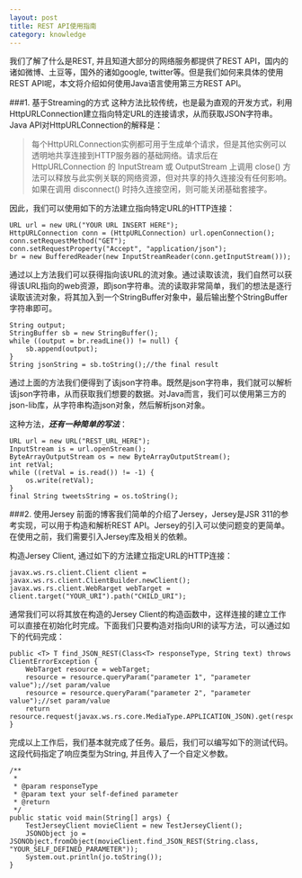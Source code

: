 ```yaml
---
layout: post
title: REST API使用指南
category: knowledge
---
```


我们了解了什么是REST, 并且知道大部分的网络服务都提供了REST API，国内的诸如微博、土豆等，国外的诸如google, twitter等。但是我们如何来具体的使用REST API呢，本文将介绍如何使用Java语言使用第三方REST API。
<!--more-->
###1. 基于Streaming的方式
这种方法比较传统，也是最为直观的开发方式，利用HttpURLConnection建立指向特定URL的连接请求，从而获取JSON字符串。Java API对HttpURLConnection的解释是：
> 每个HttpURLConnection实例都可用于生成单个请求，但是其他实例可以透明地共享连接到HTTP服务器的基础网络。请求后在 HttpURLConnection 的 InputStream 或 OutputStream 上调用 close() 方法可以释放与此实例关联的网络资源，但对共享的持久连接没有任何影响。如果在调用 disconnect() 时持久连接空闲，则可能关闭基础套接字。

因此，我们可以使用如下的方法建立指向特定URL的HTTP连接：

	URL url = new URL("YOUR URL INSERT HERE");
    HttpURLConnection conn = (HttpURLConnection) url.openConnection();
    conn.setRequestMethod("GET");
    conn.setRequestProperty("Accept", "application/json");
    br = new BufferedReader(new InputStreamReader(conn.getInputStream()));


通过以上方法我们可以获得指向该URL的流对象。通过读取该流，我们自然可以获得该URL指向的web资源，即json字符串。流的读取非常简单，我们的想法是逐行读取该流对象，将其加入到一个StringBuffer对象中，最后输出整个StringBuffer字符串即可。

	String output;
    StringBuffer sb = new StringBuffer();
	while ((output = br.readLine()) != null) {
    	sb.append(output);
    }
	String jsonString = sb.toString();//the final result

通过上面的方法我们便得到了该json字符串。既然是json字符串，我们就可以解析该json字符串，从而获取我们想要的数据。对Java而言，我们可以使用第三方的json-lib库，从字符串构造json对象，然后解析json对象。

这种方法，***还有一种简单的写法***：

	URL url = new URL("REST_URL_HERE");
	InputStream is = url.openStream();
	ByteArrayOutputStream os = new ByteArrayOutputStream();
	int retVal;
	while ((retVal = is.read()) != -1) {
	    os.write(retVal);
	}
	final String tweetsString = os.toString();

###2. 使用Jersey
前面的博客我们简单的介绍了Jersey，Jersey是JSR 311的参考实现，可以用于构造和解析REST API。Jersey的引入可以使问题变的更简单。在使用之前，我们需要引入Jersey库及相关的依赖。

构造Jersey Client, 通过如下的方法建立指定URL的HTTP连接：
	
	javax.ws.rs.client.Client client = javax.ws.rs.client.ClientBuilder.newClient();
    javax.ws.rs.client.WebRarget webTarget = client.target("YOUR_URI").path("CHILD_URI");

通常我们可以将其放在构造的Jersey Client的构造函数中，这样连接的建立工作可以直接在初始化时完成。下面我们只要构造对指向URI的读写方法，可以通过如下的代码完成：
	
    public <T> T find_JSON_REST(Class<T> responseType, String text) throws ClientErrorException {
        WebTarget resource = webTarget;
        resource = resource.queryParam("parameter 1", "parameter value");//set param/value
        resource = resource.queryParam("parameter 2", "parameter value");//set param/value
        return resource.request(javax.ws.rs.core.MediaType.APPLICATION_JSON).get(responseType);
    }

完成以上工作后，我们基本就完成了任务。最后，我们可以编写如下的测试代码。这段代码指定了响应类型为String, 并且传入了一个自定义参数。
	
    /**
     * 
     * @param responseType
     * @param text your self-defined parameter
     * @return
     */
	public static void main(String[] args) {
        TestJerseyClient movieClient = new TestJerseyClient();
        JSONObject jo = JSONObject.fromObject(movieClient.find_JSON_REST(String.class, "YOUR_SELF_DEFINED_PARAMETER"));
        System.out.println(jo.toString());
    }
